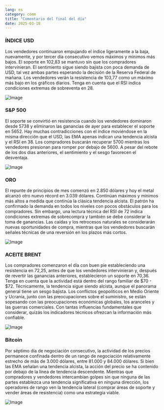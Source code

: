 ```yaml
---
lang: es
category: comm
title: "Comentario del final del día"
date: 2025-03-18
---
```


### ÍNDICE USD

Los vendedores continuaron empujando el índice ligeramente a la baja, nuevamente, y por tercer día consecutivo vemos máximos y mínimos más bajos. El soporte en 102,83 se mantuvo sin que los compradores intervinieran. El sentimiento sigue siendo bajista con poca demanda de USD, tal vez ambas partes esperando la decisión de la Reserva Federal de mañana. Los vendedores verán la resistencia de 103,77 como un máximo más bajo en los gráficos diarios. Tenga en cuenta que el RSI indica condiciones extremas de sobreventa en 28. 

![Image](https://markleighedu.github.io/img/Mar-2025/18-Mar-2025/usdindex.jpg)

### S&P 500

El soporte se convirtió en resistencia cuando los vendedores dominaron desde 5738 y eliminaron las ganancias de ayer para establecer el soporte en 5652. Hay muchas contradicciones con el índice moviéndose en la misma dirección que el USD, las EMA apenas indican una tendencia alcista y el RSI en 38. Los compradores buscarán recuperar 5700 mientras los vendedores presionan para romper por debajo de 5600. A pesar del rebote de los dos días anteriores, el sentimiento y el sesgo favorecen el desventaja. 

![Image](https://markleighedu.github.io/img/Mar-2025/18-Mar-2025/sp500.jpg)

### ORO

El repunte de principios de mes comenzó en 2.850 dólares y hoy el metal alcanzó otro nuevo récord en 3.039 dólares. Continúan máximos y mínimos más altos a medida que continúa la clásica tendencia alcista. El patrón ha confirmado la demanda en todos los niveles con pocos obstáculos para los compradores. Sin embargo, una lectura técnica del RSI de 72 indica condiciones extremas de sobrecompra y también se debe considerar la toma de ganancias. Las caídas y los retrocesos naturales se considerarán nuevas oportunidades de compra, mientras que los vendedores buscarán señales técnicas de una reversión en los plazos más cortos. 

![Image](https://markleighedu.github.io/img/Mar-2025/18-Mar-2025/gold.jpg)

### ACEITE BRENT

Los compradores comenzaron el día con buen pie estableciendo una resistencia en 72,25, antes de que los vendedores intervinieran y, después de revertir las ganancias anteriores, establecieron un soporte en 70,36. Tenga en cuenta que la actividad está dentro del rango familiar de $70 - $72. Técnicamente, la tendencia sigue siendo alcista, aunque el panorama general tiene un sesgo bajista. Los conflictos geopolíticos en Medio Oriente y Ucrania, junto con las preocupaciones sobre el suministro, se están sopesando con las preocupaciones económicas globales, los aranceles y las guerras comerciales. Con tantas influencias fundamentales que considerar, quizás los indicadores técnicos ofrezcan la información más confiable.   

![Image](https://markleighedu.github.io/img/Mar-2025/18-Mar-2025/brentoil.jpg)

### Bitcoin

Por séptimo día de negociación consecutivo, la actividad de los precios permanece confinada dentro de un rango de negociación relativamente estrecho de más de 3.000 dólares, entre 81.000 y 84.000 dólares. Si bien las EMA señalan una tendencia alcista, la acción del precio se ha contenido por debajo de la línea de tendencia descendente. Mientras que compradores y vendedores intercambian golpes sin que ninguna de las partes establezca una tendencia significativa en ninguna dirección, los operadores de rango ven la tendencia lateral (comprar áreas de soporte y vender áreas de resistencia) como una estrategia viable.

![Image](https://markleighedu.github.io/img/Mar-2025/18-Mar-2025/bitcoin.jpg)

